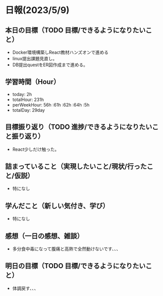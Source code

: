 # 日報(2023/5/9)

## 本日の目標（TODO 目標/できるようになりたいこと）

- Docker環境構築しReact教材ハンズオンで進める
- linux提出課題見直し。
- DB提出questをER図作成まで進める。

## 学習時間（Hour）
- today: 2h
- totalHour: 231h
- perWeekHour: 56h :61h :62h :64h :5h
- totalDay: 29day

## 目標振り返り（TODO 進捗/できるようになりたいこと振り返り）

- React少しだけ触った。

## 詰まっていること（実現したいこと/現状/行ったこと/仮説）

- 特になし

## 学んだこと（新しい気付き、学び）

- 特になし

## 感想（一日の感想、雑談）

- 多分食中毒になって腹痛と高熱で全然動けないです、、、

## 明日の目標（TODO 目標/できるようになりたいこと）

- 体調戻す、、、